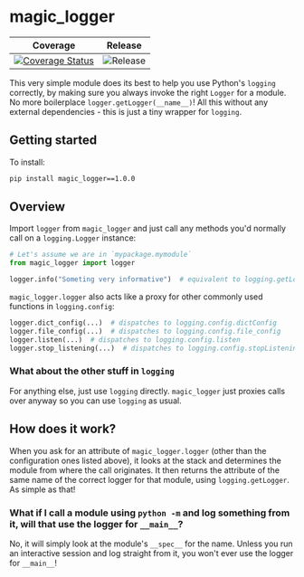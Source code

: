 # magic_logger
| Coverage | Release |
| :------: | :-----: |
| [![Coverage Status](https://coveralls.io/repos/github/RaduG/magic_logger/badge.svg?branch=master)](https://coveralls.io/github/RaduG/magic_logger?branch=master) | ![Release](https://badge.fury.io/py/magic-logger.svg) |

This very simple module does its best to help you use Python's `logging` correctly, by making sure you always
invoke the right `Logger` for a module. No more boilerplace `logger.getLogger(__name__)`! All this
without any external dependencies - this is just a tiny wrapper for `logging`.

## Getting started
To install:
```bash
pip install magic_logger==1.0.0
```

## Overview
Import `logger` from `magic_logger` and just call any methods you'd normally call on a `logging.Logger` instance:

```python
# Let's assume we are in `mypackage.mymodule`
from magic_logger import logger

logger.info("Someting very informative")  # equivalent to logging.getLogger(__name__).info(...)
```

`magic_logger.logger` also acts like a proxy for other commonly used functions in `logging.config`:
```python
logger.dict_config(...)  # dispatches to logging.config.dictConfig
logger.file_config(...)  # dispatches to logging.config.file_config
logger.listen(...)  # dispatches to logging.config.listen
logger.stop_listening(...)  # dispatches to logging.config.stopListening
``` 

### What about the other stuff in `logging`
For anything else, just use `logging` directly. `magic_logger` just proxies calls over anyway so you can use `logging` as usual.

## How does it work?
When you ask for an attribute of `magic_logger.logger` (other than the configuration ones listed above),
it looks at the stack and determines the module from where the call originates. It then returns the attribute
of the same name of the correct logger for that module, using `logging.getLogger`. As simple as that!

### What if I call a module using `python -m` and log something from it, will that use the logger for `__main__`?
No, it will simply look at the module's `__spec__` for the name. Unless you run an interactive session and log straight from it,
you won't ever use the logger for `__main__`!

